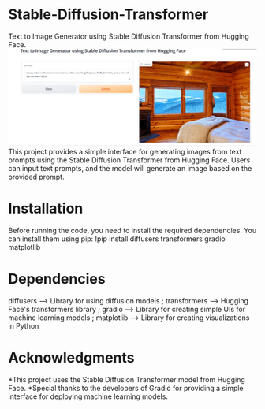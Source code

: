 # Stable-Diffusion-Transformer
Text to Image Generator using Stable Diffusion Transformer from Hugging Face.
![alt text](https://github.com/sashe101/Stable-Diffusion-Transformer/blob/main/StableDiffusion-op.png)
This project provides a simple interface for generating images from text prompts using the Stable Diffusion Transformer from Hugging Face. 
Users can input text prompts, and the model will generate an image based on the provided prompt.
# Installation
Before running the code, you need to install the required dependencies.
You can install them using pip:
!pip install diffusers transformers gradio matplotlib
# Dependencies
diffusers --> Library for using diffusion models ;
transformers --> Hugging Face's transformers library ;
gradio -->  Library for creating simple UIs for machine learning models ;
matplotlib --> Library for creating visualizations in Python
# Acknowledgments
*This project uses the Stable Diffusion Transformer model from Hugging Face.
*Special thanks to the developers of Gradio for providing a simple interface for deploying machine learning models.



